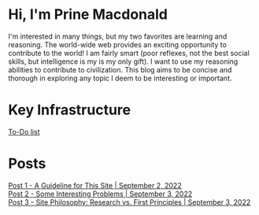 # Hi, I'm Prine Macdonald  
I'm interested in many things, but my two favorites are learning and reasoning. The world-wide web provides an exciting opportunity to contribute to the world! I am fairly smart (poor reflexes, not the best social skills, but intelligence is my is my only gift). I want to use my reasoning abilities to contribute to civilization. This blog aims to be concise and thorough in exploring any topic I deem to be interesting or important.  

# Key Infrastructure
[To-Do list](ToDoList.md)

# Posts
[Post 1 - A Guideline for This Site | September 2, 2022](Post1)\
[Post 2 - Some Interesting Problems | September 3, 2022](Post2)\
[Post 3 - Site Philosophy: Research vs. First Principles | September 3, 2022](Post3)
